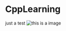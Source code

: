 # CppLearning
just a test
![this is a image](https://github.com/zzuljs/CppLearning/tree/master/CppLearning/raw/master/Itachi.jpg)
